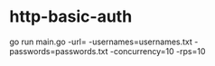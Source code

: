 # http-basic-auth

go run main.go -url=<URL> -usernames=usernames.txt -passwords=passwords.txt -concurrency=10 -rps=10

